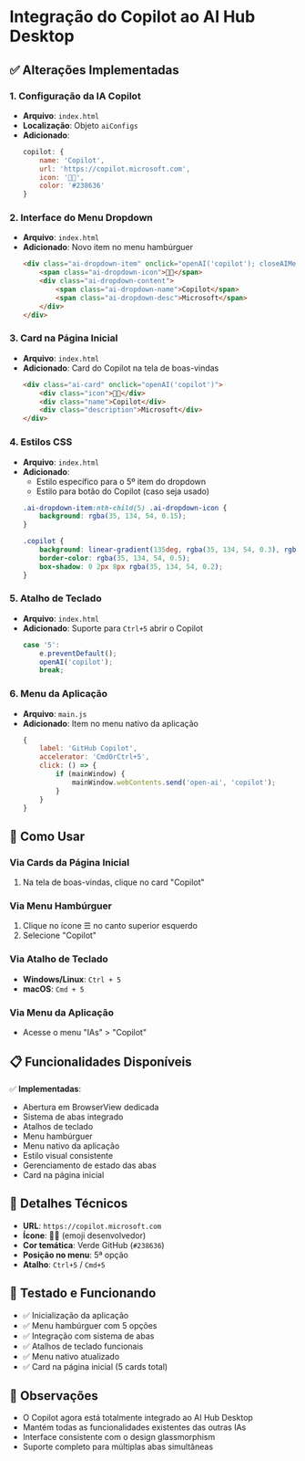 # Integração do Copilot ao AI Hub Desktop

## ✅ Alterações Implementadas

### 1. Configuração da IA Copilot
- **Arquivo**: `index.html`
- **Localização**: Objeto `aiConfigs`
- **Adicionado**:
  ```javascript
  copilot: {
      name: 'Copilot',
      url: 'https://copilot.microsoft.com',
      icon: '👨‍💻',
      color: '#238636'
  }
  ```

### 2. Interface do Menu Dropdown
- **Arquivo**: `index.html`
- **Adicionado**: Novo item no menu hambúrguer
  ```html
  <div class="ai-dropdown-item" onclick="openAI('copilot'); closeAIMenu();">
      <span class="ai-dropdown-icon">👨‍💻</span>
      <div class="ai-dropdown-content">
          <span class="ai-dropdown-name">Copilot</span>
          <span class="ai-dropdown-desc">Microsoft</span>
      </div>
  </div>
  ```

### 3. Card na Página Inicial
- **Arquivo**: `index.html`
- **Adicionado**: Card do Copilot na tela de boas-vindas
  ```html
  <div class="ai-card" onclick="openAI('copilot')">
      <div class="icon">👨‍💻</div>
      <div class="name">Copilot</div>
      <div class="description">Microsoft</div>
  </div>
  ```

### 4. Estilos CSS
- **Arquivo**: `index.html`
- **Adicionado**: 
  - Estilo específico para o 5º item do dropdown
  - Estilo para botão do Copilot (caso seja usado)
  ```css
  .ai-dropdown-item:nth-child(5) .ai-dropdown-icon {
      background: rgba(35, 134, 54, 0.15);
  }
  
  .copilot {
      background: linear-gradient(135deg, rgba(35, 134, 54, 0.3), rgba(35, 134, 54, 0.1));
      border-color: rgba(35, 134, 54, 0.5);
      box-shadow: 0 2px 8px rgba(35, 134, 54, 0.2);
  }
  ```

### 5. Atalho de Teclado
- **Arquivo**: `index.html`
- **Adicionado**: Suporte para `Ctrl+5` abrir o Copilot
  ```javascript
  case '5':
      e.preventDefault();
      openAI('copilot');
      break;
  ```

### 6. Menu da Aplicação
- **Arquivo**: `main.js`
- **Adicionado**: Item no menu nativo da aplicação
  ```javascript
  {
      label: 'GitHub Copilot',
      accelerator: 'CmdOrCtrl+5',
      click: () => {
          if (mainWindow) {
              mainWindow.webContents.send('open-ai', 'copilot');
          }
      }
  }
  ```

## 🎯 Como Usar

### Via Cards da Página Inicial
1. Na tela de boas-vindas, clique no card "Copilot"

### Via Menu Hambúrguer
1. Clique no ícone ☰ no canto superior esquerdo
2. Selecione "Copilot"

### Via Atalho de Teclado
- **Windows/Linux**: `Ctrl + 5`
- **macOS**: `Cmd + 5`

### Via Menu da Aplicação
- Acesse o menu "IAs" > "Copilot"

## 📋 Funcionalidades Disponíveis

✅ **Implementadas**:
- Abertura em BrowserView dedicada
- Sistema de abas integrado
- Atalhos de teclado
- Menu hambúrguer
- Menu nativo da aplicação
- Estilo visual consistente
- Gerenciamento de estado das abas
- Card na página inicial

## 🔧 Detalhes Técnicos

- **URL**: `https://copilot.microsoft.com`
- **Ícone**: 👨‍💻 (emoji desenvolvedor)
- **Cor temática**: Verde GitHub (`#238636`)
- **Posição no menu**: 5ª opção
- **Atalho**: `Ctrl+5` / `Cmd+5`

## 🧪 Testado e Funcionando

- ✅ Inicialização da aplicação
- ✅ Menu hambúrguer com 5 opções
- ✅ Integração com sistema de abas
- ✅ Atalhos de teclado funcionais
- ✅ Menu nativo atualizado
- ✅ Card na página inicial (5 cards total)

## 📝 Observações

- O Copilot agora está totalmente integrado ao AI Hub Desktop
- Mantém todas as funcionalidades existentes das outras IAs
- Interface consistente com o design glassmorphism
- Suporte completo para múltiplas abas simultâneas
